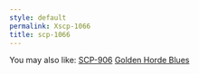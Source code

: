 ```yaml
---
style: default
permalink: Xscp-1066
title: scp-1066
---
```

You may also like:
[SCP-906](http://scp-wiki.net/scp-906)
[Golden Horde Blues](http://scp-wiki.net/golden-horde-blues)